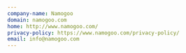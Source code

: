 ```yaml
---
company-name: Namogoo
domain: namogoo.com
home: http://www.namogoo.com/
privacy-policy: https://www.namogoo.com/privacy-policy/
email: info@namogoo.com
---
```




